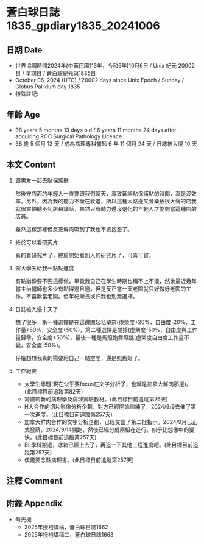 [_metadata_:encoding]: - "utf-8"
[_metadata_:language]: - "zh-Hant-TW"
[_metadata_:fileformat]: - "markdown"
[_metadata_:MIME_type]: - "text/plain"
[_metadata_:markdown_version]: - "commonmark version 0.30"
[_metadata_:markdown_spec]: - "https://spec.commonmark.org/0.30/"

# 蒼白球日誌1835_gpdiary1835_20241006 #

## 日期 Date ##

* 世界協調時間2024年(中華民國113年，令和6年)10月6日 / Unix 紀元 20002 日 / 星期日 / 蒼白球紀元第1835日
* October 06, 2024 (UTC) / 20002 days since Unix Epoch / Sunday / Globus Pallidum day 1835
* 特殊註記: 

## 年齡 Age ##

* 38 years 5 months 13 days old / 6 years 11 months 24 days after acquiring ROC Surgical Pathology Licence
* 38 歲 5 個月 13 天 / 成為病理專科醫師 6 年 11 個月 24 天 / 日誌被入侵 10 天

## 本文 Content ##

1. 跟男友一起去貼保護貼

    然後守店面的年輕人一直要跟我們聊天，導致延誤貼保護貼的時間，真是沒效率。另外，因為我的聽力不斷在衰退，所以這種大路邊又音樂放很大聲的店我就很害怕聽不到店員講話，果然只有聽力還沒退化的年輕人才能夠當這種店的店員。

    雖然這樣那樣但反正鮮肉吸到了我也不該抱怨了。

2. 終於可以看研究片

    真的看研究片了，終於開始看別人的研究片了，可喜可賀。

3. 催大學生給我一點點進度

    有點猶豫要不要這樣做，畢竟我自己在學生時期也稱不上不混，然後最近幾年當主治醫師也多少有點得過且過，但是反正當一天老闆就只好做好老闆的工作。不喜歡當老闆。但年紀漸長或許我也別無選擇。

4. 日誌被入侵十天了

    想了很多，第一種選擇是在這邊開起私塾來(虛榮度+20%，自由度-20%，工作量+50%，安全度+50%)，第二種選擇是關掉(虛榮度-50%，自由度與工作量歸零，安全度+50%)，最後一種是馬照跑舞照跳(虛榮度自由度工作量不變，安全度-50%)。

    仔細想想我真的需要給自己一點空間，還是照舊好了。

5. 工作紀要

    - 大學生專題(現在似乎要focus在文字分析了，也就是加拿大鮮肉那邊)。(此目標目前追蹤第82天)
    - 籌備嶄新的病理學及病理實驗教材。(此目標目前追蹤第76天)
    - H大合作的切片影像分析企劃，對方已經開始訓練了，2024/9/9去催了第一次進度。(此目標目前追蹤第257天)
    - 加拿大鮮肉合作的文字分析企劃，已經交出了第二批指示。2024/9月已正式發薪，2024/9/14開跑，然後已經分成兩組在進行，似乎比想像中的要快。(此目標目前追蹤第257天)
    - BL學科搬遷，冰箱已經上去了，再追一下其他工程進度吧。(此目標目前追蹤第257天)
    - 偶爾要念點病理書。(此目標目前追蹤第257天)

## 注釋 Comment ##


## 附錄 Appendix ##

* 時光機
    - 2025年授袍講稿，蒼白球日誌1662
    - 2025年授袍講稿二，蒼白球日誌1663
